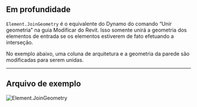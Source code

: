 ## Em profundidade
`Element.JoinGeometry` é o equivalente do Dynamo do comando “Unir geometria” na guia Modificar do Revit. Isso somente unirá a geometria dos elementos de entrada se os elementos estiverem de fato efetuando a interseção.

No exemplo abaixo, uma coluna de arquitetura e a geometria da parede são modificadas para serem unidas.
___
## Arquivo de exemplo

![Element.JoinGeometry](./Revit.Elements.Element.JoinGeometry_img.jpg)
